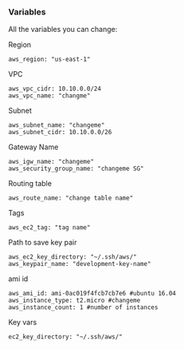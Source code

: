 ### Variables
All the variables you can change:

Region
```
aws_region: "us-east-1"
```

VPC
```
aws_vpc_cidr: 10.10.0.0/24
aws_vpc_name: "changme"
```

Subnet
```
aws_subnet_name: "changeme"
aws_subnet_cidr: 10.10.0.0/26
```

Gateway Name
```
aws_igw_name: "changeme"
aws_security_group_name: "changeme SG"
```
Routing table

```
aws_route_name: "change table name"
```

Tags
```
aws_ec2_tag: "tag name"
```

Path to save key pair
```
aws_ec2_key_directory: "~/.ssh/aws/"  
aws_keypair_name: "development-key-name"
```

ami id 
```
aws_ami_id: ami-0ac019f4fcb7cb7e6 #ubuntu 16.04
aws_instance_type: t2.micro #changeme
aws_instance_count: 1 #number of instances 
```

Key vars
```
ec2_key_directory: "~/.ssh/aws/"
```